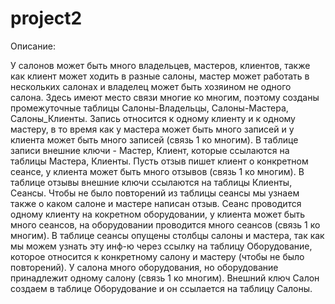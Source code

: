 # project2

Описание:

У салонов может быть много владельцев, мастеров, клиентов, также как клиент может ходить в разные салоны, мастер может работать в нескольких салонах и владелец может быть хозяином не одного салона. Здесь имеют место связи многие ко многим, поэтому созданы промежуточные таблицы Салоны-Владельцы, Салоны-Мастера, Салоны_Клиенты.
Запись относится к одному клиенту и к одному мастеру, в то время как у мастера может быть много записей и у клиента может быть много записей (связь 1 ко многим). В таблице записи внешние ключи - Мастер, Клиент, которые ссылаются на таблицы Мастера, Клиенты.
Пусть отзыв пишет клиент о конкретном сеансе, у клиента может быть много отзывов (связь 1 ко многим).  В таблице отзывы внешние ключи ссылаются на таблицы Клиенты, Сеансы. Чтобы не было повторений из таблицы сеансы мы узнаем также о каком салоне и мастере написан отзыв.
Сеанс проводится одному клиенту на кокретном оборудовании, у клиента может быть много сеансов, на оборудовании проводится много сеансов (связь 1 ко многим). В таблице сеансы опущены столбцы салоны и мастера, так как мы можем узнать эту инф-ю через ссылку на таблицу Оборудование, которое относится к конкретному салону и мастеру (чтобы не было повторений).
У салона много оборудования, но оборудование принадлежит одному салону (связь 1 ко многим). Внешний ключ Салон создаем в таблице Оборудование и он ссылается на таблицу Салоны.
